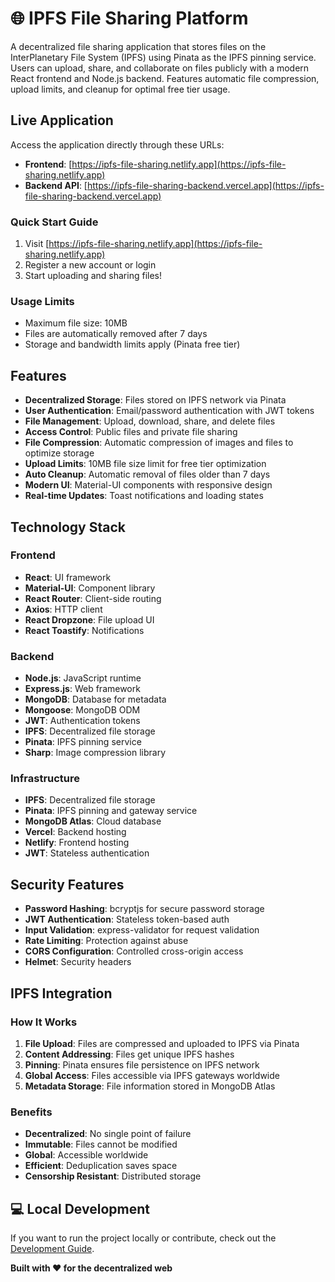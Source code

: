 # 🌐 IPFS File Sharing Platform

A decentralized file sharing application that stores files on the InterPlanetary File System (IPFS) using Pinata as the IPFS pinning service. Users can upload, share, and collaborate on files publicly with a modern React frontend and Node.js backend. Features automatic file compression, upload limits, and cleanup for optimal free tier usage.

## Live Application

Access the application directly through these URLs:

- **Frontend**: [https://ipfs-file-sharing.netlify.app](https://ipfs-file-sharing.netlify.app)
- **Backend API**: [https://ipfs-file-sharing-backend.vercel.app](https://ipfs-file-sharing-backend.vercel.app)

### Quick Start Guide
1. Visit [https://ipfs-file-sharing.netlify.app](https://ipfs-file-sharing.netlify.app)
2. Register a new account or login
3. Start uploading and sharing files!

### Usage Limits
- Maximum file size: 10MB
- Files are automatically removed after 7 days
- Storage and bandwidth limits apply (Pinata free tier)

## Features

- **Decentralized Storage**: Files stored on IPFS network via Pinata
- **User Authentication**: Email/password authentication with JWT tokens
- **File Management**: Upload, download, share, and delete files
- **Access Control**: Public files and private file sharing
- **File Compression**: Automatic compression of images and files to optimize storage
- **Upload Limits**: 10MB file size limit for free tier optimization
- **Auto Cleanup**: Automatic removal of files older than 7 days
- **Modern UI**: Material-UI components with responsive design
- **Real-time Updates**: Toast notifications and loading states

## Technology Stack

### Frontend
- **React**: UI framework
- **Material-UI**: Component library
- **React Router**: Client-side routing
- **Axios**: HTTP client
- **React Dropzone**: File upload UI
- **React Toastify**: Notifications

### Backend
- **Node.js**: JavaScript runtime
- **Express.js**: Web framework
- **MongoDB**: Database for metadata
- **Mongoose**: MongoDB ODM
- **JWT**: Authentication tokens
- **IPFS**: Decentralized file storage
- **Pinata**: IPFS pinning service
- **Sharp**: Image compression library

### Infrastructure
- **IPFS**: Decentralized file storage
- **Pinata**: IPFS pinning and gateway service
- **MongoDB Atlas**: Cloud database
- **Vercel**: Backend hosting
- **Netlify**: Frontend hosting
- **JWT**: Stateless authentication

## Security Features

- **Password Hashing**: bcryptjs for secure password storage
- **JWT Authentication**: Stateless token-based auth
- **Input Validation**: express-validator for request validation
- **Rate Limiting**: Protection against abuse
- **CORS Configuration**: Controlled cross-origin access
- **Helmet**: Security headers

## IPFS Integration

### How It Works
1. **File Upload**: Files are compressed and uploaded to IPFS via Pinata
2. **Content Addressing**: Files get unique IPFS hashes
3. **Pinning**: Pinata ensures file persistence on IPFS network
4. **Global Access**: Files accessible via IPFS gateways worldwide
5. **Metadata Storage**: File information stored in MongoDB Atlas

### Benefits
- **Decentralized**: No single point of failure
- **Immutable**: Files cannot be modified
- **Global**: Accessible worldwide
- **Efficient**: Deduplication saves space
- **Censorship Resistant**: Distributed storage

## 💻 Local Development

If you want to run the project locally or contribute, check out the [Development Guide](DEVELOPMENT.md).


**Built with ❤️ for the decentralized web**
